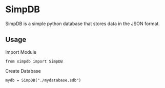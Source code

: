 # SimpDB
SimpDB is a simple python database that stores data in the JSON format.
## Usage
Import Module
```
from simpdb import SimpDB
```
Create Database
```
mydb = SimpDB("./mydatabase.sdb")
```
